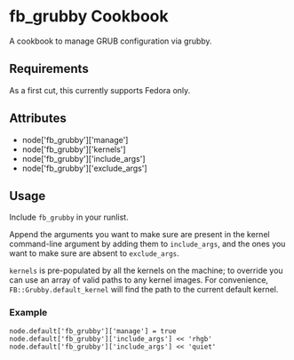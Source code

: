 fb_grubby Cookbook
==================
A cookbook to manage GRUB configuration via grubby.

Requirements
------------
As a first cut, this currently supports Fedora only.

Attributes
----------
* node['fb_grubby']['manage']
* node['fb_grubby']['kernels']
* node['fb_grubby']['include_args']
* node['fb_grubby']['exclude_args']

Usage
-----
Include `fb_grubby` in your runlist.

Append the arguments you want to make sure are present in the kernel
command-line argument by adding them to `include_args`, and the ones
you want to make sure are absent to `exclude_args`.

`kernels` is pre-populated by all the kernels on the machine; to override
you can use an array of valid paths to any kernel images. For convenience,
`FB::Grubby.default_kernel` will find the path to the current default kernel.

### Example

```
node.default['fb_grubby']['manage'] = true
node.default['fb_grubby']['include_args'] << 'rhgb'
node.default['fb_grubby']['include_args'] << 'quiet'
```

